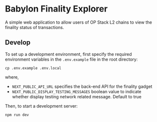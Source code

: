 # Babylon Finality Explorer

A simple web application to allow users of OP Stack L2 chains to view the finality status of transactions.

## Develop

To set up a development environment, first specify the required environment
variables in the `.env.example` file in the root directory:

```
cp .env.example .env.local
```

where,

- `NEXT_PUBLIC_API_URL` specifies the back-end API for the finality gadget
- `NEXT_PUBLIC_DISPLAY_TESTING_MESSAGES` boolean value to indicate whether display 
testing network related message. Default to true

Then, to start a development server:

```bash
npm run dev
```